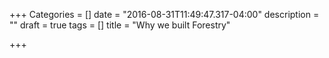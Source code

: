 +++
Categories = []
date = "2016-08-31T11:49:47.317-04:00"
description = ""
draft = true
tags = []
title = "Why we built Forestry"

+++
